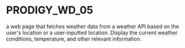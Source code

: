 # PRODIGY_WD_05
a web page that fetches weather data from a weather API based on the user's location or a user-inputted location. Display the current weather conditions, temperature, and other relevant information.

